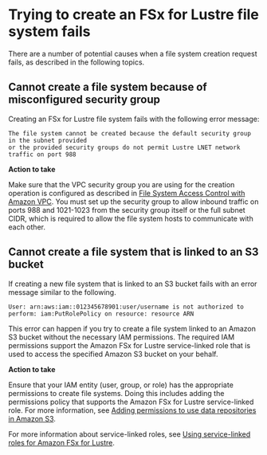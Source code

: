 # Trying to create an FSx for Lustre file system fails<a name="cannot-create-fs"></a>

There are a number of potential causes when a file system creation request fails, as described in the following topics\.

## Cannot create a file system because of misconfigured security group<a name="fs-create-fails-port988"></a>

Creating an FSx for Lustre file system fails with the following error message:

```
The file system cannot be created because the default security group in the subnet provided
or the provided security groups do not permit Lustre LNET network traffic on port 988
```

**Action to take**

Make sure that the VPC security group you are using for the creation operation is configured as described in [File System Access Control with Amazon VPC](limit-access-security-groups.md)\. You must set up the security group to allow inbound traffic on ports 988 and 1021\-1023 from the security group itself or the full subnet CIDR, which is required to allow the file system hosts to communicate with each other\.

## Cannot create a file system that is linked to an S3 bucket<a name="slr-permissions-fails"></a>

If creating a new file system that is linked to an S3 bucket fails with an error message similar to the following\.

```
User: arn:aws:iam::012345678901:user/username is not authorized to perform: iam:PutRolePolicy on resource: resource ARN
```

This error can happen if you try to create a file system linked to an Amazon S3 bucket without the necessary IAM permissions\. The required IAM permissions support the Amazon FSx for Lustre service\-linked role that is used to access the specified Amazon S3 bucket on your behalf\.

**Action to take**

Ensure that your IAM entity \(user, group, or role\) has the appropriate permissions to create file systems\. Doing this includes adding the permissions policy that supports the Amazon FSx for Lustre service\-linked role\. For more information, see [Adding permissions to use data repositories in Amazon S3](setting-up.md#fsx-adding-permissions-s3)\.

For more information about service\-linked roles, see [Using service\-linked roles for Amazon FSx for Lustre](using-service-linked-roles.md)\.